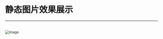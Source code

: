 # 静态图片效果展示
---
<br>

<img src="C:\Users\55\Desktop\git-code\Visual-display-board-ECharts\images\result.jpg" alt="image" style="zoom:80%;" />